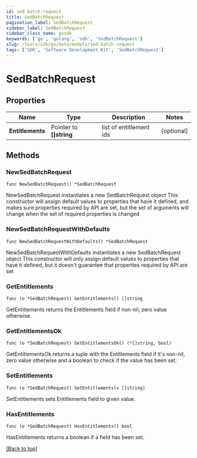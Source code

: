 ```yaml
---
id: sed-batch-request
title: SedBatchRequest
pagination_label: SedBatchRequest
sidebar_label: SedBatchRequest
sidebar_class_name: gosdk
keywords: ['go', 'golang', 'sdk', 'SedBatchRequest'] 
slug: /tools/sdk/go/beta/models/sed-batch-request
tags: ['SDK', 'Software Development Kit', 'SedBatchRequest']
---
```


# SedBatchRequest

## Properties

Name | Type | Description | Notes
------------ | ------------- | ------------- | -------------
**Entitlements** |  Pointer to **[]string** | list of entitlement ids | [optional] 

## Methods

### NewSedBatchRequest

`func NewSedBatchRequest() *SedBatchRequest`

NewSedBatchRequest instantiates a new SedBatchRequest object
This constructor will assign default values to properties that have it defined,
and makes sure properties required by API are set, but the set of arguments
will change when the set of required properties is changed

### NewSedBatchRequestWithDefaults

`func NewSedBatchRequestWithDefaults() *SedBatchRequest`

NewSedBatchRequestWithDefaults instantiates a new SedBatchRequest object
This constructor will only assign default values to properties that have it defined,
but it doesn't guarantee that properties required by API are set

### GetEntitlements

`func (o *SedBatchRequest) GetEntitlements() []string`

GetEntitlements returns the Entitlements field if non-nil, zero value otherwise.

### GetEntitlementsOk

`func (o *SedBatchRequest) GetEntitlementsOk() (*[]string, bool)`

GetEntitlementsOk returns a tuple with the Entitlements field if it's non-nil, zero value otherwise
and a boolean to check if the value has been set.

### SetEntitlements

`func (o *SedBatchRequest) SetEntitlements(v []string)`

SetEntitlements sets Entitlements field to given value.

### HasEntitlements

`func (o *SedBatchRequest) HasEntitlements() bool`

HasEntitlements returns a boolean if a field has been set.


[[Back to top]](#) 


